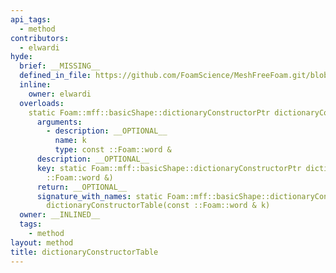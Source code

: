 ```yaml
---
api_tags:
  - method
contributors:
  - elwardi
hyde:
  brief: __MISSING__
  defined_in_file: https://github.com/FoamScience/MeshFreeFoam.git/blob/master/src/meshfree/shapes/basicShape/basicShape.H
  inline:
    owner: elwardi
  overloads:
    static Foam::mff::basicShape::dictionaryConstructorPtr dictionaryConstructorTable(const ::Foam::word &):
      arguments:
        - description: __OPTIONAL__
          name: k
          type: const ::Foam::word &
      description: __OPTIONAL__
      key: static Foam::mff::basicShape::dictionaryConstructorPtr dictionaryConstructorTable(const
        ::Foam::word &)
      return: __OPTIONAL__
      signature_with_names: static Foam::mff::basicShape::dictionaryConstructorPtr
        dictionaryConstructorTable(const ::Foam::word & k)
  owner: __INLINED__
  tags:
    - method
layout: method
title: dictionaryConstructorTable
---
```

